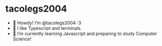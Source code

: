 # tacolegs2004
- 👋 Howdy! I’m @tacolegs2004 :3
- 🌮 I like Typescript and terminals.
- 🌱 I’m currently learning Javascript and preparing to study Computer Science!

<!---
tacolegs2004/tacolegs2004 is a ✨ special ✨ repository because its `README.md` (this file) appears on your GitHub profile.
You can click the Preview link to take a look at your changes.
--->
